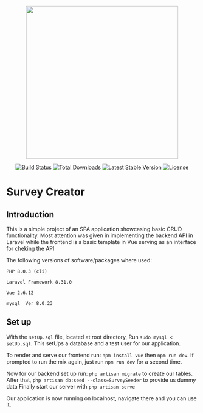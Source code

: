 <p align="center"><a href="https://laravel.com" target="_blank"><img src="https://raw.githubusercontent.com/laravel/art/master/logo-lockup/5%20SVG/2%20CMYK/1%20Full%20Color/laravel-logolockup-cmyk-red.svg" width="400"></a></p>

<p align="center">
<a href="https://travis-ci.org/laravel/framework"><img src="https://travis-ci.org/laravel/framework.svg" alt="Build Status"></a>
<a href="https://packagist.org/packages/laravel/framework"><img src="https://img.shields.io/packagist/dt/laravel/framework" alt="Total Downloads"></a>
<a href="https://packagist.org/packages/laravel/framework"><img src="https://img.shields.io/packagist/v/laravel/framework" alt="Latest Stable Version"></a>
<a href="https://packagist.org/packages/laravel/framework"><img src="https://img.shields.io/packagist/l/laravel/framework" alt="License"></a>
</p>

# Survey Creator

## Introduction

This is a simple project of an SPA application showcasing basic CRUD functionality. Most attention was given in implementing the backend API in Laravel while the frontend is a basic template in Vue serving as an interface for cheking the API

The following versions of software/packages where used:
```
PHP 8.0.3 (cli)
```
```
Laravel Framework 8.31.0
```
```
Vue 2.6.12
```
```
mysql  Ver 8.0.23
```


## Set up
With the ```setUp.sql``` file, located at root directory,
Run ``` sudo mysql < setUp.sql ```. This setUps a database and a test user for our application.

To render and serve our frontend run:
``` npm install vue ``` then ``` npm run dev ```.
If prompted to run the mix again, just run ``` npm run dev ``` for a second time.

Now for our backend set up run:
``` php artisan migrate ``` to create our tables.
After that, ``` php artisan db:seed --class=SurveySeeder ``` to provide us dummy data
Finally start our server with ``` php artisan serve ```

Our application is now running on localhost, navigate there and you can use it.
